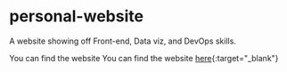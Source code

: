# personal-website
A website showing off Front-end, Data viz, and DevOps skills.

You can find the website You can find the website [here](https://tristan6.github.io/personal-website/){:target="_blank"}